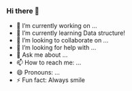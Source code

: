 ### Hi there 👋


- 🔭 I’m currently working on ...
- 🌱 I’m currently learning Data structure!
- 👯 I’m looking to collaborate on ... 
- 🤔 I’m looking for help with ...
- 💬 Ask me about ...
- 📫 How to reach me: ...
- 😄 Pronouns: ...
- ⚡ Fun fact: Always smile

